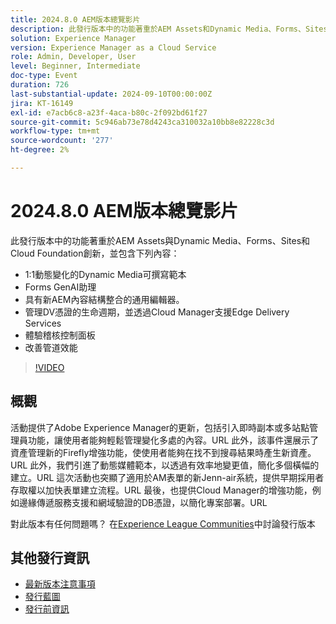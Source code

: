 ```yaml
---
title: 2024.8.0 AEM版本總覽影片
description: 此發行版本中的功能著重於AEM Assets和Dynamic Media、Forms、Sites及Cloud Foundation創新，並包括下列專案 — 1:1動態變化的Dynamic Media可撰寫範本Forms GenAI Assistant Universal Editor與新的AEM內容結構整合​管理DV憑證的生命週期以及透過Cloud Manager體驗稽核儀表板改善Edge Delivery Services的支援Pipeline效能
solution: Experience Manager
version: Experience Manager as a Cloud Service
role: Admin, Developer, User
level: Beginner, Intermediate
doc-type: Event
duration: 726
last-substantial-update: 2024-09-10T00:00:00Z
jira: KT-16149
exl-id: e7acb6c8-a23f-4aca-b80c-2f092bd61f27
source-git-commit: 5c946ab73e78d4243ca310032a10bb8e82228c3d
workflow-type: tm+mt
source-wordcount: '277'
ht-degree: 2%

---
```


# 2024.8.0 AEM版本總覽影片

此發行版本中的功能著重於AEM Assets與Dynamic Media、Forms、Sites和Cloud Foundation創新，並包含下列內容：

* 1:1動態變化的Dynamic Media可撰寫範本
* Forms GenAI助理
* 具有新AEM內容結構整合的通用編輯器&#x200B;。
* 管理DV憑證的生命週期，並透過Cloud Manager支援Edge Delivery Services
* 體驗稽核控制面板
* 改善管道效能

>[!VIDEO](https://video.tv.adobe.com/v/3433381/?learn=on)

## 概觀

活動提供了Adobe Experience Manager的更新，包括引入即時副本或多站點管理員功能，讓使用者能夠輕鬆管理變化多處的內容。&#x200B;URL 此外，該事件還展示了資產管理新的Firefly增強功能，使使用者能夠在找不到搜尋結果時產生新資產。&#x200B;URL 此外，我們引進了動態媒體範本，以透過有效率地變更值，簡化多個橫幅的建立。&#x200B;URL 這次活動也突顯了適用於AM表單的新Jenn-air系統，提供早期採用者存取權以加快表單建立流程。&#x200B;URL 最後，也提供Cloud Manager的增強功能，例如邊緣傳遞服務支援和網域驗證的DB憑證，以簡化專案部署。&#x200B;URL

對此版本有任何問題嗎？  在[Experience League Communities](https://adobe.ly/4egoWgm)中討論發行版本

## 其他發行資訊

* [最新版本注意事項](https://experienceleague.adobe.com/docs/experience-manager-cloud-service/content/release-notes/home.html?lang=zh-Hant)
* [發行藍圖](https://experienceleague.adobe.com/docs/experience-manager-release-information/aem-release-updates/update-releases-roadmap.html?lang=zh-Hant)
* [發行前資訊](https://experienceleague.adobe.com/docs/experience-manager-cloud-service/content/release-notes/prerelease.html?lang=zh-Hant)
